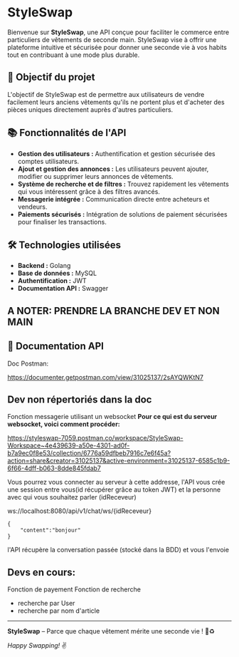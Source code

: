 # StyleSwap

Bienvenue sur **StyleSwap**, une API conçue pour faciliter le commerce entre particuliers de vêtements de seconde main. StyleSwap vise à offrir une plateforme intuitive et sécurisée pour donner une seconde vie à vos habits tout en contribuant à une mode plus durable.

## 🚀 Objectif du projet
L'objectif de StyleSwap est de permettre aux utilisateurs de vendre facilement leurs anciens vêtements qu'ils ne portent plus et d'acheter des pièces uniques directement auprès d'autres particuliers.

## 📚 Fonctionnalités de l'API
- **Gestion des utilisateurs :** Authentification et gestion sécurisée des comptes utilisateurs.
- **Ajout et gestion des annonces :** Les utilisateurs peuvent ajouter, modifier ou supprimer leurs annonces de vêtements.
- **Système de recherche et de filtres :** Trouvez rapidement les vêtements qui vous intéressent grâce à des filtres avancés.
- **Messagerie intégrée :** Communication directe entre acheteurs et vendeurs.
- **Paiements sécurisés :** Intégration de solutions de paiement sécurisées pour finaliser les transactions.

## 🛠️ Technologies utilisées
- **Backend :** Golang
- **Base de données :** MySQL
- **Authentification :** JWT
- **Documentation API :** Swagger

## A NOTER: PRENDRE LA BRANCHE DEV ET NON MAIN

## 📄 Documentation API

Doc Postman: 

https://documenter.getpostman.com/view/31025137/2sAYQWKtN7

## Dev non répertoriés dans la doc
Fonction messagerie utilisant un websocket
**Pour ce qui est du serveur websocket, voici comment procéder:**

https://styleswap-7059.postman.co/workspace/StyleSwap-Workspace~4e439639-a50e-4301-ad0f-b7a9ec0f8e53/collection/6776a59dfbeb7916c7e6f45a?action=share&creator=31025137&active-environment=31025137-6585c1b9-6f66-4dff-b063-8dde845fdab7

Vous pourrez vous connecter au serveur à cette addresse, 
l'API vous crée une session entre vous(id récupérer grâce au token JWT) et la personne avec qui vous souhaitez parler (idReceveur)

  ws://localhost:8080/api/v1/chat/ws/{idReceveur}

```
{
    "content":"bonjour"
}
```

l'API récupère la conversation passée (stocké dans la BDD) et vous l'envoie


## Devs en cours: 

Fonction de payement
Fonction de recherche 
  - recherche par User
  - recherche par nom d'article
---
**StyleSwap** – Parce que chaque vêtement mérite une seconde vie ! 👗♻️

*Happy Swapping!* ✌️

